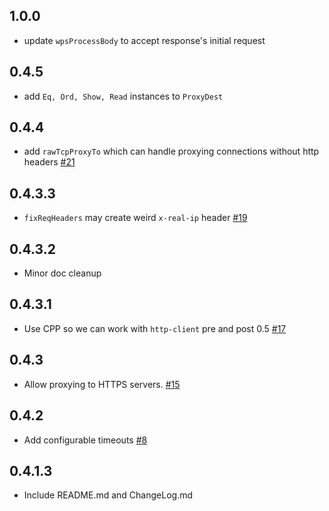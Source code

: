 ## 1.0.0

* update `wpsProcessBody` to accept response's initial request

## 0.4.5

* add `Eq, Ord, Show, Read` instances to `ProxyDest`

## 0.4.4

* add `rawTcpProxyTo` which can handle proxying connections without http headers
  [#21](https://github.com/fpco/http-reverse-proxy/issues/21)

## 0.4.3.3

* `fixReqHeaders` may create weird `x-real-ip` header [#19](https://github.com/fpco/http-reverse-proxy/issues/19)

## 0.4.3.2

* Minor doc cleanup

## 0.4.3.1

* Use CPP so we can work with `http-client` pre and post 0.5 [#17](https://github.com/fpco/http-reverse-proxy/pull/17)

## 0.4.3

* Allow proxying to HTTPS servers. [#15](https://github.com/fpco/http-reverse-proxy/pull/15)

## 0.4.2

*  Add configurable timeouts [#8](https://github.com/fpco/http-reverse-proxy/pull/8)

## 0.4.1.3

* Include README.md and ChangeLog.md
